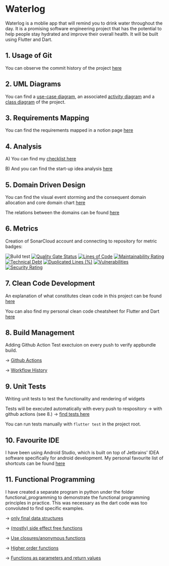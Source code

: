 # Waterlog

Waterlog is a moblie app that will remind you to drink water throughout the day. It is a promising software engineering project that has the potential to help people stay hydrated and improve their overall health. It will be built using Flutter and Dart.

## 1. Usage of Git

You can observe the commit history of the project [here](https://github.com/neddstarkk/Waterlog/commits/main)

## 2. UML Diagrams
You can find a [use-case diagram](https://github.com/neddstarkk/Waterlog/blob/main/UML/Goal-selection-use-case.png), an associated [activity diagram](https://github.com/neddstarkk/Waterlog/blob/main/UML/activity-diagram.png) and a [class diagram](https://github.com/neddstarkk/Waterlog/blob/main/UML/waterlog-class-diagram.svg) of the project.

## 3. Requirements Mapping

You can find the requirements mapped in a notion page [here](https://slow-rambutan-c40.notion.site/Product-Requirement-Document-PRD-ae399c2790a04a7ba0ed13a0fe954ab2?pvs=4)

## 4. Analysis
A) You can find my [checklist here](https://slow-rambutan-c40.notion.site/Part-A-My-own-checklist-39af2a74b6914f12b7318daea4843a9e?pvs=4)

B) And you can find the start-up idea analysis [here](https://slow-rambutan-c40.notion.site/Part-B-Start-up-Analysis-c3b1e8d3b98c4273885e5223a676493e?pvs=4)

## 5. Domain Driven Design
You can find the visual event storming and the consequent domain allocation and core domain chart [here](https://github.com/neddstarkk/Waterlog/blob/main/DDD.pdf)

The relations between the domains can be found [here](https://github.com/neddstarkk/Waterlog/blob/main/relational_diagram.svg)

## 6. Metrics

Creation of SonarCloud account and connecting to repository for metric badges:

![Build test](https://img.shields.io/github/actions/workflow/status/neddstarkk/Waterlog/.github%2Fworkflows%2Fandroid-release.yaml)
[![Quality Gate Status](https://sonarcloud.io/api/project_badges/measure?project=neddstarkk_Waterlog&metric=alert_status)](https://sonarcloud.io/summary/new_code?id=neddstarkk_Waterlog)
[![Lines of Code](https://sonarcloud.io/api/project_badges/measure?project=neddstarkk_Waterlog&metric=ncloc)](https://sonarcloud.io/summary/new_code?id=neddstarkk_Waterlog)
[![Maintainability Rating](https://sonarcloud.io/api/project_badges/measure?project=neddstarkk_Waterlog&metric=sqale_rating)](https://sonarcloud.io/summary/new_code?id=neddstarkk_Waterlog)
[![Technical Debt](https://sonarcloud.io/api/project_badges/measure?project=neddstarkk_Waterlog&metric=sqale_index)](https://sonarcloud.io/summary/new_code?id=neddstarkk_Waterlog)
[![Duplicated Lines (%)](https://sonarcloud.io/api/project_badges/measure?project=neddstarkk_Waterlog&metric=duplicated_lines_density)](https://sonarcloud.io/summary/new_code?id=neddstarkk_Waterlog)
[![Vulnerabilities](https://sonarcloud.io/api/project_badges/measure?project=neddstarkk_Waterlog&metric=vulnerabilities)](https://sonarcloud.io/summary/new_code?id=neddstarkk_Waterlog)
[![Security Rating](https://sonarcloud.io/api/project_badges/measure?project=neddstarkk_Waterlog&metric=security_rating)](https://sonarcloud.io/summary/new_code?id=neddstarkk_Waterlog)

## 7. Clean Code Development

An explanation of what constitutes clean code in this project can be found [here](https://slow-rambutan-c40.notion.site/Clean-Code-Development-0f136b0e122546bc97fc03670ce68cef?pvs=4)

You can also find my personal clean code cheatsheet for Flutter and Dart [here](https://slow-rambutan-c40.notion.site/Personal-Clean-Code-Cheatsheet-36349cc89b94412cbb83161ec54653d6?pvs=4)

## 8. Build Management

Adding Github Action Test exectuion on every push to verify appbundle build.

-> [Github Actions](https://github.com/neddstarkk/Waterlog/tree/main/.github/workflows)

-> [Workflow History](https://github.com/neddstarkk/Waterlog/actions)

## 9. Unit Tests
Writing unit tests to test the functionality and rendering of widgets

Tests will be executed automatically with every push to respository -> with github actions (see 8.) -> [find tests here](https://github.com/neddstarkk/Waterlog/blob/main/waterlog/test/widget_test.dart)

You can run tests manually with `flutter test` in the project root. 

## 10. Favourite IDE

I have been using Android Studio, which is built on top of Jetbrains' IDEA software specifically for android development. My personal favourite list of shortcuts can be found [here](https://slow-rambutan-c40.notion.site/Favourite-Shortcuts-of-IDE-c0b23e5cda26407cba2d7e89828266a1?pvs=4)

## 11. Functional Programming

I have created a separate program in python under the folder functional_programming to demonstrate the functional programming principles in practice. This was necessary as the dart code was too convoluted to find specific examples. 

-> [only final data structures](https://github.com/neddstarkk/Waterlog/blob/d3bb026010bdc5af37503a1925dbad2d2ce65c5d/functional_programming/functional.py#L16)

-> [(mostly) side effect free functions](https://github.com/neddstarkk/Waterlog/blob/d3bb026010bdc5af37503a1925dbad2d2ce65c5d/functional_programming/functional.py#L1)

-> [Use closures/anonymous functions](https://github.com/neddstarkk/Waterlog/blob/d3bb026010bdc5af37503a1925dbad2d2ce65c5d/functional_programming/functional.py#L42)

-> [Higher order functions](https://github.com/neddstarkk/Waterlog/blob/d3bb026010bdc5af37503a1925dbad2d2ce65c5d/functional_programming/functional.py#L32)

-> [Functions as parameters and return values](https://github.com/neddstarkk/Waterlog/blob/d3bb026010bdc5af37503a1925dbad2d2ce65c5d/functional_programming/functional.py#L32)
